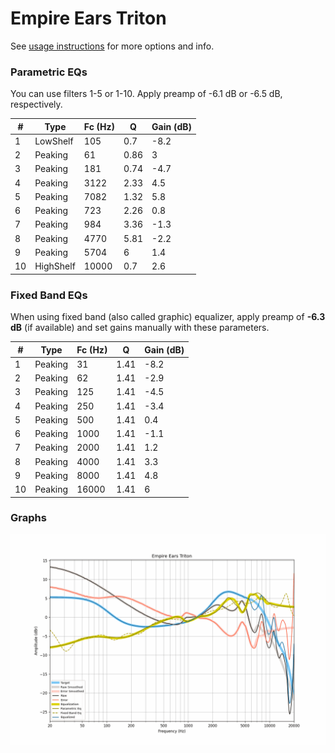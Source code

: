 # Empire Ears Triton
See [usage instructions](https://github.com/jaakkopasanen/AutoEq#usage) for more options and info.

### Parametric EQs
You can use filters 1-5 or 1-10. Apply preamp of -6.1 dB or -6.5 dB, respectively.

|   # | Type      |   Fc (Hz) |    Q |   Gain (dB) |
|-----|-----------|-----------|------|-------------|
|   1 | LowShelf  |       105 | 0.7  |        -8.2 |
|   2 | Peaking   |        61 | 0.86 |         3   |
|   3 | Peaking   |       181 | 0.74 |        -4.7 |
|   4 | Peaking   |      3122 | 2.33 |         4.5 |
|   5 | Peaking   |      7082 | 1.32 |         5.8 |
|   6 | Peaking   |       723 | 2.26 |         0.8 |
|   7 | Peaking   |       984 | 3.36 |        -1.3 |
|   8 | Peaking   |      4770 | 5.81 |        -2.2 |
|   9 | Peaking   |      5704 | 6    |         1.4 |
|  10 | HighShelf |     10000 | 0.7  |         2.6 |

### Fixed Band EQs
When using fixed band (also called graphic) equalizer, apply preamp of **-6.3 dB** (if available) and set gains manually with these parameters.

|   # | Type    |   Fc (Hz) |    Q |   Gain (dB) |
|-----|---------|-----------|------|-------------|
|   1 | Peaking |        31 | 1.41 |        -8.2 |
|   2 | Peaking |        62 | 1.41 |        -2.9 |
|   3 | Peaking |       125 | 1.41 |        -4.5 |
|   4 | Peaking |       250 | 1.41 |        -3.4 |
|   5 | Peaking |       500 | 1.41 |         0.4 |
|   6 | Peaking |      1000 | 1.41 |        -1.1 |
|   7 | Peaking |      2000 | 1.41 |         1.2 |
|   8 | Peaking |      4000 | 1.41 |         3.3 |
|   9 | Peaking |      8000 | 1.41 |         4.8 |
|  10 | Peaking |     16000 | 1.41 |         6   |

### Graphs
![](./Empire%20Ears%20Triton.png)
